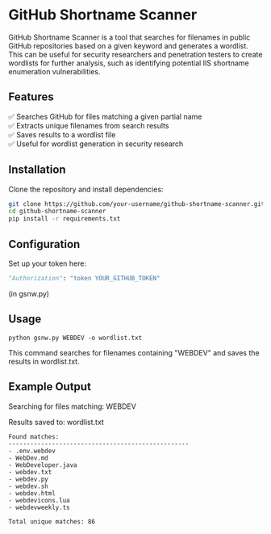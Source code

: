 # GitHub Shortname Scanner  

GitHub Shortname Scanner is a tool that searches for filenames in public GitHub repositories based on a given keyword and generates a wordlist. This can be useful for security researchers and penetration testers to create wordlists for further analysis, such as identifying potential IIS shortname enumeration vulnerabilities.  

## Features  
✅ Searches GitHub for files matching a given partial name  
✅ Extracts unique filenames from search results  
✅ Saves results to a wordlist file  
✅ Useful for wordlist generation in security research  

## Installation  
Clone the repository and install dependencies:  

```bash
git clone https://github.com/your-username/github-shortname-scanner.git
cd github-shortname-scanner
pip install -r requirements.txt
```

## Configuration

Set up your token here:

```py
"Authorization": "token YOUR_GITHUB_TOKEN"
```
(in gsnw.py)

## Usage

```
python gsnw.py WEBDEV -o wordlist.txt
```
This command searches for filenames containing "WEBDEV" and saves the results in wordlist.txt.

## Example Output

Searching for files matching: WEBDEV

Results saved to: wordlist.txt
```
Found matches:
--------------------------------------------------
- .env.webdev
- WebDev.md
- WebDeveloper.java
- webdev.txt
- webdev.py
- webdev.sh
- webdev.html
- webdevicons.lua
- webdevweekly.ts

Total unique matches: 86
```


